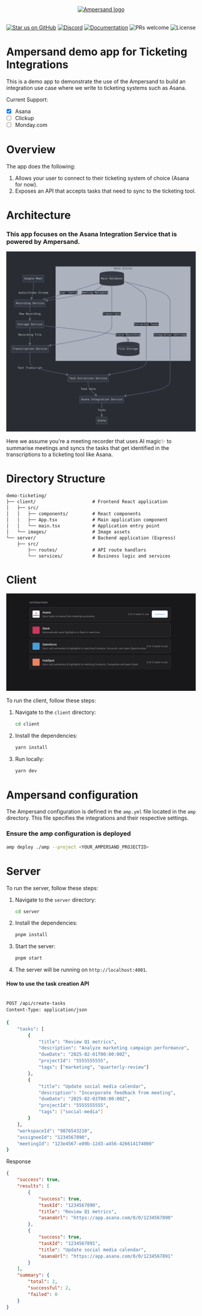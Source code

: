 <br/>
<div align="center">
    <a href="https://www.withampersand.com/?utm_source=github&utm_medium=readme&utm_campaign=demo-ticketing&utm_content=logo">
    <img src="https://res.cloudinary.com/dycvts6vp/image/upload/v1723671980/ampersand-logo-black.svg" height="30" align="center" alt="Ampersand logo" >
    </a>
<br/>
<br/>

<div align="center">

[![Star us on GitHub](https://img.shields.io/github/stars/amp-labs/connectors?color=FFD700&label=Stars&logo=Github)](https://github.com/amp-labs/connectors) [![Discord](https://img.shields.io/badge/Join%20The%20Community-black?logo=discord)](https://discord.gg/BWP4BpKHvf) [![Documentation](https://img.shields.io/badge/Read%20our%20Documentation-black?logo=book)](https://docs.withampersand.com) ![PRs welcome](https://img.shields.io/badge/PRs-welcome-brightgreen.svg) <img src="https://img.shields.io/static/v1?label=license&message=MIT&color=white" alt="License">
</div>

</div>

# Ampersand demo app for Ticketing Integrations

This is a demo app to demonstrate the use of the Ampersand to build an integration use case where we write to ticketing systems such as Asana. 

Current Support: 

- [x] Asana
- [ ] Clickup
- [ ] Monday.com

# Overview 

The app does the following: 
1. Allows your user to connect to their ticketing system of choice (Asana for now). 
2. Exposes an API that accepts tasks that need to sync to the ticketing tool. 




# Architecture 


### This app focuses on the Asana Integration Service that is powered by Ampersand. 


<img src="./client/public/images/architecture.png" width="600" />

Here we assume you're a meeting recorder that uses AI magic✨ to summarise meetings and syncs the tasks that get identified in the transcriptions to a ticketing tool like Asana. 



# Directory Structure

```
demo-ticketing/
├── client/                     # Frontend React application
│   ├── src/
│   │   ├── components/         # React components
│   │   ├── App.tsx             # Main application component
│   │   └── main.tsx            # Application entry point
│   └── images/                 # Image assets
└── server/                     # Backend application (Express)
    ├── src/
        ├── routes/             # API route handlers
        └── services/           # Business logic and services
```

# Client

<img src="./client/public/images/integration_section.png" width="600" />

To run the client, follow these steps:

1. Navigate to the `client` directory:
   ```sh
   cd client
   ```

2. Install the dependencies:
   ```sh
   yarn install
   ```

3. Run locally: 
    ```sh
    yarn dev
    ```



# Ampersand configuration

The Ampersand configuration is defined in the `amp.yml` file located in the `amp` directory. This file specifies the integrations and their respective settings.


### Ensure the amp configuration is deployed

```sh
amp deploy ./amp --project <YOUR_AMPERSAND_PROJECTID>
```


# Server 


To run the server, follow these steps:

1. Navigate to the `server` directory:
   ```sh
   cd server
   ```

2. Install the dependencies:
   ```sh
   pnpm install
   ```


4. Start the server:
   ```sh
   pnpm start
   ```

5. The server will be running on `http://localhost:4001`.


#### How to use the task creation API 


```sh

POST /api/create-tasks
Content-Type: application/json

{
    "tasks": [
        {
            "title": "Review Q1 metrics",
            "description": "Analyze marketing campaign performance",
            "dueDate": "2025-02-01T00:00:00Z",
            "projectId": "5555555555",
            "tags": ["marketing", "quarterly-review"]
        },
        {
            "title": "Update social media calendar",
            "description": "Incorporate feedback from meeting",
            "dueDate": "2025-02-03T00:00:00Z",
            "projectId": "5555555555",
            "tags": ["social-media"]
        }
    ],
    "workspaceId": "9876543210",
    "assigneeId": "1234567890",
    "meetingId": "123e4567-e89b-12d3-a456-426614174000"
}
```

 Response

```json
{
    "success": true,
    "results": [
        {
            "success": true,
            "taskId": "1234567890",
            "title": "Review Q1 metrics",
            "asanaUrl": "https://app.asana.com/0/0/1234567890"
        },
        {
            "success": true,
            "taskId": "1234567891",
            "title": "Update social media calendar",
            "asanaUrl": "https://app.asana.com/0/0/1234567891"
        }
    ],
    "summary": {
        "total": 2,
        "successful": 2,
        "failed": 0
    }
}
```
